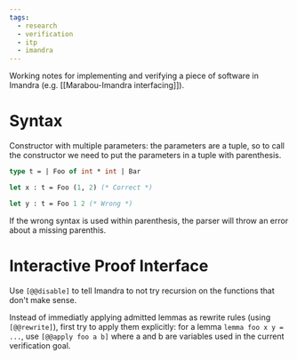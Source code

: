 ```yaml
---
tags:
  - research
  - verification
  - itp
  - imandra
---
```


Working notes for implementing and verifying a piece of software in Imandra (e.g. [[Marabou-Imandra interfacing]]).

# Syntax
Constructor with multiple parameters: the parameters are a tuple, so to call the constructor we need to put the parameters in a tuple with parenthesis. 

```ocaml
type t = | Foo of int * int | Bar

let x : t = Foo (1, 2) (* Correct *)

let y : t = Foo 1 2 (* Wrong *)
```

If the wrong syntax is used within parenthesis, the parser will throw an error about a missing parenthis.

# Interactive Proof Interface

Use `[@@disable]` to tell Imandra to not try recursion on the functions that don't make sense.

Instead of  immediatly applying admitted lemmas as rewrite rules (using `[@@rewrite]`), first try to apply them explicitly: for a lemma `lemma foo x y = ...`, use `[@@apply foo a b]` where a and b are variables used in the current verification goal.
